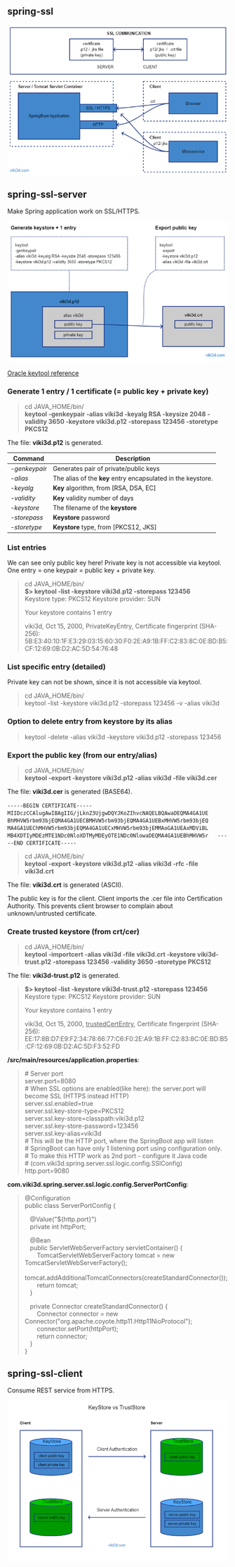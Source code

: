 
## spring-ssl

![spring-ssl](spring-ssl-01.png?id=v1")  

## spring-ssl-server
Make Spring application work on SSL/HTTPS.

![spring-ssl](spring-ssl-02.png?id=v1")  

[Oracle keytool reference](https://docs.oracle.com/en/java/javase/13/docs/specs/man/keytool.html)  

### Generate 1 entry / 1 certificate (= public key + private key)

> cd JAVA_HOME/bin/  
> **keytool -genkeypair -alias viki3d -keyalg RSA -keysize 2048 -validity 3650 -keystore viki3d.p12 -storepass 123456 -storetype PKCS12**  

The file: **viki3d.p12** is generated.  

| Command | Description |  
| ------- | ----------- |
| _-genkeypair_ |  Generates pair of private/public keys  
| _-alias_      |  The alias of the **key** entry encapsulated in the keystore.  
| _-keyalg_     |  **Key** algorithm, from [RSA, DSA, EC]
| _-validity_   |  **Key** validity number of days
| _-keystore_   |  The filename of the **keystore**
| _-storepass_  |  **Keystore** password
| _-storetype_  |  **Keystore** type, from [PKCS12, JKS]


### List entries  
We can see only public key here! Private key is not accessible via keytool.  
One entry = one keypair = public key + private key.  
> cd JAVA_HOME/bin/  
> **$> keytool -list -keystore viki3d.p12 -storepass 123456**  
> Keystore type: PKCS12
> Keystore provider: SUN
> 
> Your keystore contains 1 entry  
> 
> viki3d, Oct 15, 2000, PrivateKeyEntry,
Certificate fingerprint (SHA-256): 5B:E3:40:10:1F:E3:29:03:15:60:30:F0:2E:A9:1B:FF:C2:83:8C:0E:BD:B5:CF:12:69:0B:D2:AC:5D:54:76:48  
>  

### List specific entry (detailed)
Private key can not be shown, since it is not accessible via keytool.  
> cd JAVA_HOME/bin/  
> keytool -list -keystore viki3d.p12 -storepass 123456 -v -alias viki3d  

### Option to delete entry from keystore by its alias  
> keytool -delete -alias viki3d -keystore viki3d.p12 -storepass 123456  

### Export the public key (from our entry/alias)

> cd JAVA_HOME/bin/  
> **keytool -export -keystore viki3d.p12 -alias viki3d -file viki3d.cer**  

The file: **viki3d.cer** is generated (BASE64).  

`
-----BEGIN CERTIFICATE-----  
MIIDczCCAlugAwIBAgIIG/jLknZ3UjgwDQYJKoZIhvcNAQELBQAwaDEQMA4GA1UE  
BhMHVW5rbm93bjEQMA4GA1UECBMHVW5rbm93bjEQMA4GA1UEBxMHVW5rbm93bjEQ  
MA4GA1UEChMHVW5rbm93bjEQMA4GA1UECxMHVW5rbm93bjEMMAoGA1UEAxMDViBL  
MB4XDTIyMDEzMTE1NDc0NloXDTMyMDEyOTE1NDc0NlowaDEQMA4GA1UEBhMHVW5r  
-----END CERTIFICATE-----  
`

> cd JAVA_HOME/bin/  
> **keytool -export -keystore viki3d.p12 -alias viki3d -rfc -file viki3d.crt**  

The file: **viki3d.crt** is generated (ASCII).  

The public key is for the client. Client imports the .cer file into Certification Authority.
This prevents client browser to complain about unknown/untrusted certificate.  

### Create trusted keystore (from crt/cer)
> cd JAVA_HOME/bin/  
> **keytool -importcert -alias viki3d -file viki3d.crt -keystore viki3d-trust.p12 -storepass 123456 -validity 3650 -storetype PKCS12**  

The file: **viki3d-trust.p12** is generated.  

> **$> keytool -list -keystore viki3d-trust.p12 -storepass 123456**  
> Keystore type: PKCS12
> Keystore provider: SUN
> 
> Your keystore contains 1 entry  
> 
> viki3d, Oct 15, 2000, <u>trustedCertEntry</u>,
Certificate fingerprint (SHA-256): EE:17:8B:D7:E9:F2:34:78:66:77:C6:F0:2E:A9:1B:FF:C2:83:8C:0E:BD:B5:CF:12:69:0B:D2:AC:5D:F3:52:FD  
>  

**/src/main/resources/application.properties**:  
> \# Server port  
> server.port=8080  
> \# When SSL options are enabled(like here): the server.port will become SSL (HTTPS instead HTTP)  
> server.ssl.enabled=true  
> server.ssl.key-store-type=PKCS12  
> server.ssl.key-store=classpath:viki3d.p12  
> server.ssl.key-store-password=123456  
> server.ssl.key-alias=viki3d  
> \# This will be the HTTP port, where the SpringBoot app will listen  
> \# SpringBoot can have only 1 listening port using configuration only.  
> \# To make this HTTP work as 2nd port - configure it Java code   
> \# (com.viki3d.spring.server.ssl.logic.config.SSlConfig)  
> http.port=9080  



**com.viki3d.spring.server.ssl.logic.config.ServerPortConfig**:  

> @Configuration  
> public class ServerPortConfig {  
> 
> &nbsp;&nbsp; @Value("${http.port}")  
> &nbsp;&nbsp; private int httpPort;  
> 
> &nbsp;&nbsp; @Bean  
> &nbsp;&nbsp; public ServletWebServerFactory servletContainer() {  
> &nbsp;&nbsp;&nbsp;&nbsp;&nbsp;&nbsp; TomcatServletWebServerFactory tomcat = new TomcatServletWebServerFactory();  
> &nbsp;&nbsp;&nbsp;&nbsp;&nbsp;&nbsp; tomcat.addAdditionalTomcatConnectors(createStandardConnector());  
> &nbsp;&nbsp;&nbsp;&nbsp;&nbsp;&nbsp; return tomcat;  
> &nbsp;&nbsp; }  
> 
> &nbsp;&nbsp; private Connector createStandardConnector() {  
> &nbsp;&nbsp;&nbsp;&nbsp;&nbsp;&nbsp; Connector connector = new Connector("org.apache.coyote.http11.Http11NioProtocol");  
> &nbsp;&nbsp;&nbsp;&nbsp;&nbsp;&nbsp; connector.setPort(httpPort);  
> &nbsp;&nbsp;&nbsp;&nbsp;&nbsp;&nbsp; return connector;  
> &nbsp;&nbsp; }  
> }  


## spring-ssl-client
Consume REST service from HTTPS.

![spring-ssl](spring-ssl-03-keystore-vs-truststore.png?id=v1")  
